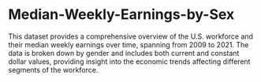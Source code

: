 # Median-Weekly-Earnings-by-Sex
This dataset provides a comprehensive overview of the U.S. workforce and their median weekly earnings over time, spanning from 2009 to 2021. The data is broken down by gender and includes both current and constant dollar values, providing insight into the economic trends affecting different segments of the workforce.
